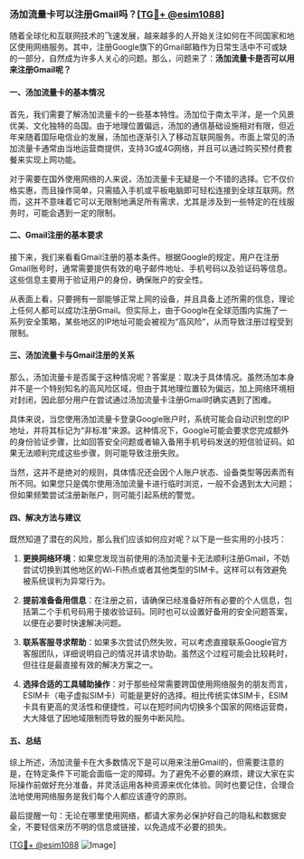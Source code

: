 ### 汤加流量卡可以注册Gmail吗？[[TG💪+ @esim1088](https://t.me/s/esim1088)]

随着全球化和互联网技术的飞速发展，越来越多的人开始关注如何在不同国家和地区使用网络服务。其中，注册Google旗下的Gmail邮箱作为日常生活中不可或缺的一部分，自然成为许多人关心的问题。那么，问题来了：**汤加流量卡是否可以用来注册Gmail呢？**

#### 一、汤加流量卡的基本情况

首先，我们需要了解汤加流量卡的一些基本特性。汤加位于南太平洋，是一个风景优美、文化独特的岛国。由于地理位置偏远，汤加的通信基础设施相对有限，但近年来随着国际电信业的发展，汤加也逐渐引入了移动互联网服务。市面上常见的汤加流量卡通常由当地运营商提供，支持3G或4G网络，并且可以通过购买预付费套餐来实现上网功能。

对于需要在国外使用网络的人来说，汤加流量卡无疑是一个不错的选择。它不仅价格实惠，而且操作简单，只需插入手机或平板电脑即可轻松连接到全球互联网。然而，这并不意味着它可以无限制地满足所有需求，尤其是涉及到一些特定的在线服务时，可能会遇到一定的限制。

#### 二、Gmail注册的基本要求

接下来，我们来看看Gmail注册的基本条件。根据Google的规定，用户在注册Gmail账号时，通常需要提供有效的电子邮件地址、手机号码以及验证码等信息。这些信息主要用于验证用户的身份，确保账户的安全性。

从表面上看，只要拥有一部能够正常上网的设备，并且具备上述所需的信息，理论上任何人都可以成功注册Gmail。但实际上，由于Google在全球范围内实施了一系列安全策略，某些地区的IP地址可能会被视为“高风险”，从而导致注册过程受到限制。

#### 三、汤加流量卡与Gmail注册的关系

那么，汤加流量卡是否属于这种情况呢？答案是：取决于具体情况。虽然汤加本身并不是一个特别知名的高风险区域，但由于其地理位置较为偏远，加上网络环境相对封闭，因此部分用户在尝试通过汤加流量卡注册Gmail时确实遇到了困难。

具体来说，当您使用汤加流量卡登录Google账户时，系统可能会自动识别您的IP地址，并将其标记为“非标准”来源。这种情况下，Google可能会要求您完成额外的身份验证步骤，比如回答安全问题或者输入备用手机号码发送的短信验证码。如果无法顺利完成这些步骤，则可能导致注册失败。

当然，这并不是绝对的规则，具体情况还会因个人账户状态、设备类型等因素而有所不同。如果您只是偶尔使用汤加流量卡进行临时浏览，一般不会遇到太大问题；但如果频繁尝试注册新账户，则可能引起系统的警觉。

#### 四、解决方法与建议

既然知道了潜在的风险，那么我们应该如何应对呢？以下是一些实用的小技巧：

1. **更换网络环境**：如果您发现当前使用的汤加流量卡无法顺利注册Gmail，不妨尝试切换到其他地区的Wi-Fi热点或者其他类型的SIM卡。这样可以有效避免被系统误判为异常行为。

2. **提前准备备用信息**：在注册之前，请确保已经准备好所有必要的个人信息，包括第二个手机号码用于接收验证码。同时也可以设置好备用的安全问题答案，以便在必要时快速解决问题。

3. **联系客服寻求帮助**：如果多次尝试仍然失败，可以考虑直接联系Google官方客服团队，详细说明自己的情况并请求协助。虽然这个过程可能会比较耗时，但往往是最直接有效的解决方案之一。

4. **选择合适的工具辅助操作**：对于那些经常需要跨国使用网络服务的朋友而言，ESIM卡（电子虚拟SIM卡）可能是更好的选择。相比传统实体SIM卡，ESIM卡具有更高的灵活性和便捷性，可以在短时间内切换多个国家的网络运营商，大大降低了因地域限制而导致的服务中断风险。

#### 五、总结

综上所述，汤加流量卡在大多数情况下是可以用来注册Gmail的，但需要注意的是，在特定条件下可能会面临一定的障碍。为了避免不必要的麻烦，建议大家在实际操作前做好充分准备，并灵活运用各种资源来优化体验。同时也要记住，合理合法地使用网络服务是我们每个人都应该遵守的原则。

最后提醒一句：无论在哪里使用网络，都请大家务必保护好自己的隐私和数据安全，不要轻信来历不明的信息或链接，以免造成不必要的损失。

[[TG💪+ @esim1088](https://t.me/s/esim1088) ![Image](https://i.postimg.cc/4NQfJmqS/Snipaste-2025-05-13-00-14-12.png)]